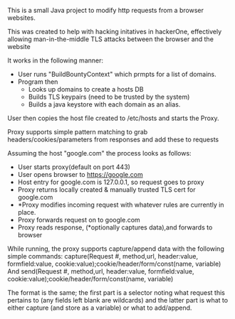 This is a small Java project to modify http requests from a browser websites.

This was created to help with hacking initatives in hackerOne, effectively allowing man-in-the-middle TLS attacks between
the browser and the website

It works in the following manner:
- User runs "BuildBountyContext" which prmpts for a list of domains.
- Program then
  - Looks up domains to create a hosts DB
  - Builds TLS keypairs (need to be trusted by the system)
  - Builds a java keystore with each domain as an alias.

User then copies the host file created to /etc/hosts and starts the Proxy.

Proxy supports simple pattern matching to grab headers/cookies/parameters from responses and add these to requests



Assuming the host "google.com" the process looks as follows:

- User starts proxy(default on port 443)
- User opens browser to https://google.com
- Host entry for google.com is 127.0.0.1, so request goes to proxy
- Proxy returns locally created & manually trusted TLS cert for google.com
- *Proxy modifies incoming request with whatever rules are currently in place.
- Proxy forwards request on to google.com
- Proxy reads response, (*optionally captures data),and forwards to browser


While running, the proxy supports capture/append data with the following simple commands:
capture(Request #, method,url, header:value, formfield:value, cookie:value);cookie/header/form/const(name, variable)
And
send(Request #, method,url, header:value, formfield:value, cookie:value);cookie/header/form/const(name, variable)

The format is the same; the first part is a selector noting what request this pertains to (any fields left blank are wildcards)
and the latter part is what to either capture (and store as a variable) or what to add/append.


